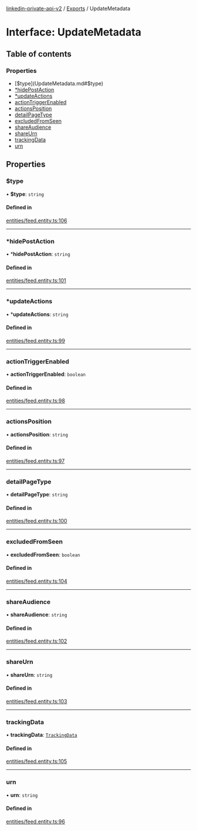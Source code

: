 [linkedin-private-api-v2](../README.md) / [Exports](../modules.md) / UpdateMetadata

# Interface: UpdateMetadata

## Table of contents

### Properties

- [$type](UpdateMetadata.md#$type)
- [*hidePostAction](UpdateMetadata.md#*hidepostaction)
- [*updateActions](UpdateMetadata.md#*updateactions)
- [actionTriggerEnabled](UpdateMetadata.md#actiontriggerenabled)
- [actionsPosition](UpdateMetadata.md#actionsposition)
- [detailPageType](UpdateMetadata.md#detailpagetype)
- [excludedFromSeen](UpdateMetadata.md#excludedfromseen)
- [shareAudience](UpdateMetadata.md#shareaudience)
- [shareUrn](UpdateMetadata.md#shareurn)
- [trackingData](UpdateMetadata.md#trackingdata)
- [urn](UpdateMetadata.md#urn)

## Properties

### $type

• **$type**: `string`

#### Defined in

[entities/feed.entity.ts:106](https://github.com/akash-gupt/linkedin-private-api/blob/d170d2d/src/entities/feed.entity.ts#L106)

___

### *hidePostAction

• ***hidePostAction**: `string`

#### Defined in

[entities/feed.entity.ts:101](https://github.com/akash-gupt/linkedin-private-api/blob/d170d2d/src/entities/feed.entity.ts#L101)

___

### *updateActions

• ***updateActions**: `string`

#### Defined in

[entities/feed.entity.ts:99](https://github.com/akash-gupt/linkedin-private-api/blob/d170d2d/src/entities/feed.entity.ts#L99)

___

### actionTriggerEnabled

• **actionTriggerEnabled**: `boolean`

#### Defined in

[entities/feed.entity.ts:98](https://github.com/akash-gupt/linkedin-private-api/blob/d170d2d/src/entities/feed.entity.ts#L98)

___

### actionsPosition

• **actionsPosition**: `string`

#### Defined in

[entities/feed.entity.ts:97](https://github.com/akash-gupt/linkedin-private-api/blob/d170d2d/src/entities/feed.entity.ts#L97)

___

### detailPageType

• **detailPageType**: `string`

#### Defined in

[entities/feed.entity.ts:100](https://github.com/akash-gupt/linkedin-private-api/blob/d170d2d/src/entities/feed.entity.ts#L100)

___

### excludedFromSeen

• **excludedFromSeen**: `boolean`

#### Defined in

[entities/feed.entity.ts:104](https://github.com/akash-gupt/linkedin-private-api/blob/d170d2d/src/entities/feed.entity.ts#L104)

___

### shareAudience

• **shareAudience**: `string`

#### Defined in

[entities/feed.entity.ts:102](https://github.com/akash-gupt/linkedin-private-api/blob/d170d2d/src/entities/feed.entity.ts#L102)

___

### shareUrn

• **shareUrn**: `string`

#### Defined in

[entities/feed.entity.ts:103](https://github.com/akash-gupt/linkedin-private-api/blob/d170d2d/src/entities/feed.entity.ts#L103)

___

### trackingData

• **trackingData**: [`TrackingData`](TrackingData.md)

#### Defined in

[entities/feed.entity.ts:105](https://github.com/akash-gupt/linkedin-private-api/blob/d170d2d/src/entities/feed.entity.ts#L105)

___

### urn

• **urn**: `string`

#### Defined in

[entities/feed.entity.ts:96](https://github.com/akash-gupt/linkedin-private-api/blob/d170d2d/src/entities/feed.entity.ts#L96)
